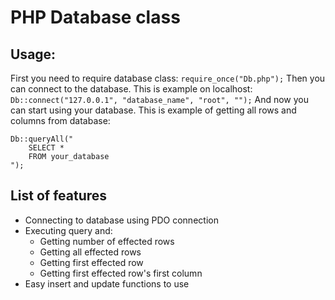 # PHP Database class

## Usage:
First you need to require database class:
`require_once("Db.php");`
Then you can connect to the database. This is example on localhost:
`Db::connect("127.0.0.1", "database_name", "root", "");`
And now you can start using your database. This is example of getting all rows and columns from database:
```
Db::queryAll("
    SELECT *
    FROM your_database
");
```

## List of features
- Connecting to database using PDO connection
- Executing query and:
    - Getting number of effected rows
    - Getting all effected rows
    - Getting first effected row
    - Getting first effected row's first column
- Easy insert and update functions to use
